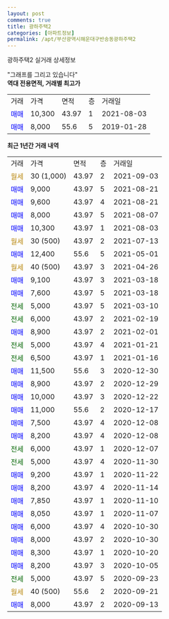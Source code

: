 ```yaml
---
layout: post
comments: true
title: 광하주택2
categories: [아파트정보]
permalink: /apt/부산광역시해운대구반송동광하주택2
---
```


광하주택2 실거래 상세정보

<script type="text/javascript">
  google.charts.load('current', {'packages':['line', 'corechart']});
  google.charts.setOnLoadCallback(drawChart);

  function drawChart() {
    var data = new google.visualization.DataTable();
    data.addColumn('date', '거래일');
    data.addColumn('number', "매매");
    data.addColumn('number', "전세");
    data.addColumn('number', "전매");

    data.addRows([[new Date(Date.parse("2021-09-03")), null, null, null], [new Date(Date.parse("2021-08-21")), 9000, null, null], [new Date(Date.parse("2021-08-21")), 9600, null, null], [new Date(Date.parse("2021-08-07")), 8000, null, null], [new Date(Date.parse("2021-08-03")), 10300, null, null], [new Date(Date.parse("2021-07-13")), null, null, null], [new Date(Date.parse("2021-05-01")), 12400, null, null], [new Date(Date.parse("2021-04-26")), null, null, null], [new Date(Date.parse("2021-03-18")), 9100, null, null], [new Date(Date.parse("2021-03-18")), 7600, null, null], [new Date(Date.parse("2021-03-10")), null, 5000, null], [new Date(Date.parse("2021-02-19")), null, 6000, null], [new Date(Date.parse("2021-02-01")), 8900, null, null], [new Date(Date.parse("2021-01-21")), null, 5000, null], [new Date(Date.parse("2021-01-16")), null, 6500, null], [new Date(Date.parse("2020-12-30")), 11500, null, null], [new Date(Date.parse("2020-12-29")), 8900, null, null], [new Date(Date.parse("2020-12-22")), 10000, null, null], [new Date(Date.parse("2020-12-17")), 11000, null, null], [new Date(Date.parse("2020-12-08")), 7500, null, null], [new Date(Date.parse("2020-12-08")), 8200, null, null], [new Date(Date.parse("2020-12-07")), null, 6000, null], [new Date(Date.parse("2020-11-30")), null, 5000, null], [new Date(Date.parse("2020-11-22")), 9200, null, null], [new Date(Date.parse("2020-11-14")), 8200, null, null], [new Date(Date.parse("2020-11-10")), 7850, null, null], [new Date(Date.parse("2020-11-07")), 8050, null, null], [new Date(Date.parse("2020-10-30")), 6000, null, null], [new Date(Date.parse("2020-10-30")), 8000, null, null], [new Date(Date.parse("2020-10-20")), 8300, null, null], [new Date(Date.parse("2020-10-05")), 8200, null, null], [new Date(Date.parse("2020-09-23")), null, 5000, null], [new Date(Date.parse("2020-09-21")), null, null, null], [new Date(Date.parse("2020-09-13")), 8000, null, null]]);

    var options = {
      hAxis: {
        format: 'yyyy/MM/dd'
      },    
      lineWidth: 0,
      pointsVisible: true,    
      title: '최근 1년간 유형별 실거래가 분포',
      legend: { position: 'bottom' }
    };

    var formatter = new google.visualization.NumberFormat({pattern:'###,###'} );
    formatter.format(data, 1);
    formatter.format(data, 2);
    
    setTimeout(function() {
        var chart = new google.visualization.LineChart(document.getElementById('columnchart_material'));
        chart.draw(data, (options));
        document.getElementById('loading').style.display = 'none';
    }, 200);
  }
</script>


<div id="loading" style="z-index:20; display: block; margin-left: 0px">"그래프를 그리고 있습니다"</div>
<div id="columnchart_material" style="width: 95%; margin-left: 0px; display: block"></div>
<!-- contents start -->
<b>역대 전용면적, 거래별 최고가</b>
<table class="sortable">
    <tr>
      <td>거래</td>
      <td>가격</td>
      <td>면적</td>
      <td>층</td>
      <td>거래일</td>
    </tr>
        <tr>
          <td><a style="color: blue">매매</a></td>
          <td>10,300</td>
          <td>43.97</td>
          <td>1</td>
          <td>2021-08-03</td>
        </tr>            <tr>
          <td><a style="color: blue">매매</a></td>
          <td>8,000</td>
          <td>55.6</td>
          <td>5</td>
          <td>2019-01-28</td>
        </tr>        
    
    
</table>

<b>최근 1년간 거래 내역</b>

<table class="sortable">
    <tr>
      <td>거래</td>
      <td>가격</td>
      <td>면적</td>
      <td>층</td>
      <td>거래일</td>
    </tr>
    <tr>
      <td><a style="color: darkgoldenrod">월세</a></td>
      <td>30 (1,000)</td>
      <td>43.97</td>
      <td>2</td>
      <td>2021-09-03</td>
    </tr>          <tr>
      <td><a style="color: blue">매매</a></td>
      <td>9,000</td>
      <td>43.97</td>
      <td>5</td>
      <td>2021-08-21</td>
    </tr>          <tr>
      <td><a style="color: blue">매매</a></td>
      <td>9,600</td>
      <td>43.97</td>
      <td>4</td>
      <td>2021-08-21</td>
    </tr>          <tr>
      <td><a style="color: blue">매매</a></td>
      <td>8,000</td>
      <td>43.97</td>
      <td>5</td>
      <td>2021-08-07</td>
    </tr>          <tr>
      <td><a style="color: blue">매매</a></td>
      <td>10,300</td>
      <td>43.97</td>
      <td>1</td>
      <td>2021-08-03</td>
    </tr>          <tr>
      <td><a style="color: darkgoldenrod">월세</a></td>
      <td>30 (500)</td>
      <td>43.97</td>
      <td>2</td>
      <td>2021-07-13</td>
    </tr>          <tr>
      <td><a style="color: blue">매매</a></td>
      <td>12,400</td>
      <td>55.6</td>
      <td>5</td>
      <td>2021-05-01</td>
    </tr>          <tr>
      <td><a style="color: darkgoldenrod">월세</a></td>
      <td>40 (500)</td>
      <td>43.97</td>
      <td>3</td>
      <td>2021-04-26</td>
    </tr>          <tr>
      <td><a style="color: blue">매매</a></td>
      <td>9,100</td>
      <td>43.97</td>
      <td>3</td>
      <td>2021-03-18</td>
    </tr>          <tr>
      <td><a style="color: blue">매매</a></td>
      <td>7,600</td>
      <td>43.97</td>
      <td>5</td>
      <td>2021-03-18</td>
    </tr>          <tr>
      <td><a style="color: darkgreen">전세</a></td>
      <td>5,000</td>
      <td>43.97</td>
      <td>5</td>
      <td>2021-03-10</td>
    </tr>          <tr>
      <td><a style="color: darkgreen">전세</a></td>
      <td>6,000</td>
      <td>43.97</td>
      <td>2</td>
      <td>2021-02-19</td>
    </tr>          <tr>
      <td><a style="color: blue">매매</a></td>
      <td>8,900</td>
      <td>43.97</td>
      <td>2</td>
      <td>2021-02-01</td>
    </tr>          <tr>
      <td><a style="color: darkgreen">전세</a></td>
      <td>5,000</td>
      <td>43.97</td>
      <td>4</td>
      <td>2021-01-21</td>
    </tr>          <tr>
      <td><a style="color: darkgreen">전세</a></td>
      <td>6,500</td>
      <td>43.97</td>
      <td>1</td>
      <td>2021-01-16</td>
    </tr>          <tr>
      <td><a style="color: blue">매매</a></td>
      <td>11,500</td>
      <td>55.6</td>
      <td>3</td>
      <td>2020-12-30</td>
    </tr>          <tr>
      <td><a style="color: blue">매매</a></td>
      <td>8,900</td>
      <td>43.97</td>
      <td>2</td>
      <td>2020-12-29</td>
    </tr>          <tr>
      <td><a style="color: blue">매매</a></td>
      <td>10,000</td>
      <td>43.97</td>
      <td>3</td>
      <td>2020-12-22</td>
    </tr>          <tr>
      <td><a style="color: blue">매매</a></td>
      <td>11,000</td>
      <td>55.6</td>
      <td>2</td>
      <td>2020-12-17</td>
    </tr>          <tr>
      <td><a style="color: blue">매매</a></td>
      <td>7,500</td>
      <td>43.97</td>
      <td>4</td>
      <td>2020-12-08</td>
    </tr>          <tr>
      <td><a style="color: blue">매매</a></td>
      <td>8,200</td>
      <td>43.97</td>
      <td>4</td>
      <td>2020-12-08</td>
    </tr>          <tr>
      <td><a style="color: darkgreen">전세</a></td>
      <td>6,000</td>
      <td>43.97</td>
      <td>1</td>
      <td>2020-12-07</td>
    </tr>          <tr>
      <td><a style="color: darkgreen">전세</a></td>
      <td>5,000</td>
      <td>43.97</td>
      <td>4</td>
      <td>2020-11-30</td>
    </tr>          <tr>
      <td><a style="color: blue">매매</a></td>
      <td>9,200</td>
      <td>43.97</td>
      <td>1</td>
      <td>2020-11-22</td>
    </tr>          <tr>
      <td><a style="color: blue">매매</a></td>
      <td>8,200</td>
      <td>43.97</td>
      <td>4</td>
      <td>2020-11-14</td>
    </tr>          <tr>
      <td><a style="color: blue">매매</a></td>
      <td>7,850</td>
      <td>43.97</td>
      <td>1</td>
      <td>2020-11-10</td>
    </tr>          <tr>
      <td><a style="color: blue">매매</a></td>
      <td>8,050</td>
      <td>43.97</td>
      <td>1</td>
      <td>2020-11-07</td>
    </tr>          <tr>
      <td><a style="color: blue">매매</a></td>
      <td>6,000</td>
      <td>43.97</td>
      <td>4</td>
      <td>2020-10-30</td>
    </tr>          <tr>
      <td><a style="color: blue">매매</a></td>
      <td>8,000</td>
      <td>43.97</td>
      <td>2</td>
      <td>2020-10-30</td>
    </tr>          <tr>
      <td><a style="color: blue">매매</a></td>
      <td>8,300</td>
      <td>43.97</td>
      <td>1</td>
      <td>2020-10-20</td>
    </tr>          <tr>
      <td><a style="color: blue">매매</a></td>
      <td>8,200</td>
      <td>43.97</td>
      <td>3</td>
      <td>2020-10-05</td>
    </tr>          <tr>
      <td><a style="color: darkgreen">전세</a></td>
      <td>5,000</td>
      <td>43.97</td>
      <td>5</td>
      <td>2020-09-23</td>
    </tr>          <tr>
      <td><a style="color: darkgoldenrod">월세</a></td>
      <td>40 (500)</td>
      <td>55.6</td>
      <td>2</td>
      <td>2020-09-21</td>
    </tr>          <tr>
      <td><a style="color: blue">매매</a></td>
      <td>8,000</td>
      <td>43.97</td>
      <td>2</td>
      <td>2020-09-13</td>
    </tr>      </table>
<!-- contents end -->    

